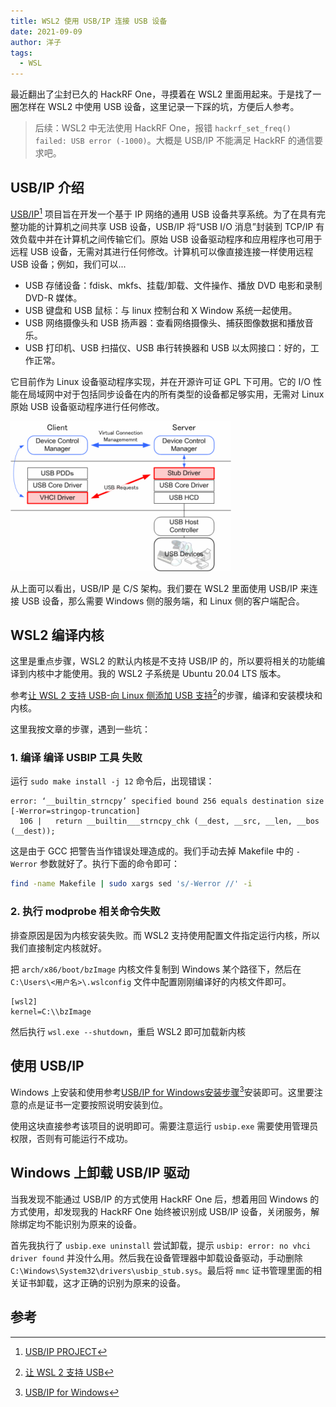 ```yaml
---
title: WSL2 使用 USB/IP 连接 USB 设备
date: 2021-09-09
author: 洋子
tags:
  - WSL
---
```


最近翻出了尘封已久的 HackRF One，寻摸着在 WSL2 里面用起来。于是找了一圈怎样在 WSL2 中使用 USB 设备，这里记录一下踩的坑，方便后人参考。

> 后续：WSL2 中无法使用 HackRF One，报错 `hackrf_set_freq() failed: USB error (-1000)`。大概是 USB/IP 不能满足 HackRF 的通信要求吧。

## USB/IP 介绍

[USB/IP][1][^1] 项目旨在开发一个基于 IP 网络的通用 USB 设备共享系统。为了在具有完整功能的计算机之间共享 USB 设备，USB/IP 将“USB I/O 消息”封装到 TCP/IP 有效负载中并在计算机之间传输它们。原始 USB 设备驱动程序和应用程序也可用于远程 USB 设备，无需对其进行任何修改。计算机可以像直接连接一样使用远程 USB 设备；例如，我们可以...

+   USB 存储设备：fdisk、mkfs、挂载/卸载、文件操作、播放 DVD 电影和录制 DVD-R 媒体。
+   USB 键盘和 USB 鼠标：与 linux 控制台和 X Window 系统一起使用。
+   USB 网络摄像头和 USB 扬声器：查看网络摄像头、捕获图像数据和播放音乐。
+   USB 打印机、USB 扫描仪、USB 串行转换器和 USB 以太网接口：好的，工作正常。

它目前作为 Linux 设备驱动程序实现，并在开源许可证 GPL 下可用。它的 I/O 性能在局域网中对于包括同步设备在内的所有类型的设备都足够实用，无需对 Linux 原始 USB 设备驱动程序进行任何修改。

![图片](FILES/2021-09-09-wsl2-usbip.md/0fedabc0.png)

从上面可以看出，USB/IP 是 C/S 架构。我们要在 WSL2 里面使用 USB/IP 来连接 USB 设备，那么需要 Windows 侧的服务端，和 Linux 侧的客户端配合。

## WSL2 编译内核

这里是重点步骤，WSL2 的默认内核是不支持 USB/IP 的，所以要将相关的功能编译到内核中才能使用。我的 WSL2 子系统是 Ubuntu 20.04 LTS 版本。

参考[让 WSL 2 支持 USB-向 Linux 侧添加 USB 支持][2][^2]的步骤，编译和安装模块和内核。

这里我按文章的步骤，遇到一些坑：

### 1. 编译 编译 USBIP 工具 失败

运行 `sudo make install -j 12` 命令后，出现错误：

```
error: ‘__builtin_strncpy’ specified bound 256 equals destination size [-Werror=stringop-truncation]
  106 |   return __builtin___strncpy_chk (__dest, __src, __len, __bos (__dest));
```

这是由于 GCC 把警告当作错误处理造成的。我们手动去掉 Makefile 中的 `-Werror` 参数就好了。执行下面的命令即可：

```bash
find -name Makefile | sudo xargs sed 's/-Werror //' -i
```

### 2. 执行 modprobe 相关命令失败

排查原因是因为内核安装失败。而 WSL2 支持使用配置文件指定运行内核，所以我们直接制定内核就好。

把 `arch/x86/boot/bzImage` 内核文件复制到 Windows 某个路径下，然后在 `C:\Users\<用户名>\.wslconfig` 文件中配置刚刚编译好的内核文件即可。

```
[wsl2]
kernel=C:\\bzImage
```

然后执行 `wsl.exe --shutdown`，重启 WSL2 即可加载新内核

## 使用 USB/IP

Windows 上安装和使用参考[USB/IP for Windows安装步骤][3][^3]安装即可。这里要注意的点是证书一定要按照说明安装到位。

使用这块直接参考该项目的说明即可。需要注意运行 `usbip.exe` 需要使用管理员权限，否则有可能运行不成功。

## Windows 上卸载 USB/IP 驱动

当我发现不能通过 USB/IP 的方式使用 HackRF One 后，想着用回 Windows 的方式使用，却发现我的 HackRF One 始终被识别成 USB/IP 设备，关闭服务，解除绑定均不能识别为原来的设备。

首先我执行了 `usbip.exe uninstall` 尝试卸载，提示 `usbip: error: no vhci driver found` 并没什么用。然后我在设备管理器中卸载设备驱动，手动删除 `C:\Windows\System32\drivers\usbip_stub.sys`。最后将 `mmc` 证书管理里面的相关证书卸载，这才正确的识别为原来的设备。

## 参考

[^1]: [USB/IP PROJECT][1]
[^2]: [让 WSL 2 支持 USB][2]
[^3]: [USB/IP for Windows][3]

[1]: http://usbip.sourceforge.net/
[2]: https://dowww.spencerwoo.com/4-advanced/4-4-usb.html#%E5%90%91-linux-%E4%BE%A7%E6%B7%BB%E5%8A%A0-usb-%E6%94%AF%E6%8C%81
[3]: https://github.com/cezanne/usbip-win#windows-usbip-server